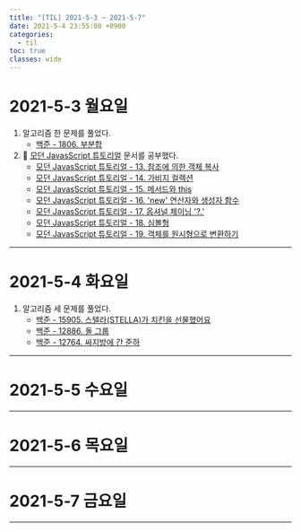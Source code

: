 ```yaml
---
title: "[TIL] 2021-5-3 ~ 2021-5-7"
date: 2021-5-4 23:55:00 +0900
categories:
  - til
toc: true
classes: wide
---
```


# 2021-5-3 월요일

1. 알고리즘 한 문제를 풀었다.
    - [백준 - 1806. 부분합](http://ddb8036631.github.io/boj/백준_1806_부분합)
2. 📕 [모던 JavasScript 튜토리얼](https://ko.javascript.info) 문서를 공부했다.
    - [모던 JavasScript 튜토리얼 - 13. 참조에 의한 객체 복사](http://ddb8036631.github.io/modernjavascripttutorial/모던-JavaScript-튜토리얼_13.-참조에-의한-객체-복사)
    - [모던 JavasScript 튜토리얼 - 14. 가비지 컬렉션](http://ddb8036631.github.io/modernjavascripttutorial/모던-JavaScript-튜토리얼_14.-가비지-컬렉션)
    - [모던 JavasScript 튜토리얼 - 15. 메서드와 this](http://ddb8036631.github.io/modernjavascripttutorial/모던-JavaScript-튜토리얼_15.-메서드와-this)
    - [모던 JavasScript 튜토리얼 - 16. 'new' 연산자와 생성자 함수](http://ddb8036631.github.io/modernjavascripttutorial/모던-JavaScript-튜토리얼_16.-'new'-연산자와-생성자-함수)
    - [모던 JavasScript 튜토리얼 - 17. 옵셔널 체이닝 '?.'](http://ddb8036631.github.io/modernjavascripttutorial/모던-JavaScript-튜토리얼_17.-옵셔널-체이닝-'-.')
    - [모던 JavasScript 튜토리얼 - 18. 심볼형](http://ddb8036631.github.io/modernjavascripttutorial/모던-JavaScript-튜토리얼_18.-심볼형)
    - [모던 JavasScript 튜토리얼 - 19. 객체를 원시형으로 변환하기](http://ddb8036631.github.io/modernjavascripttutorial/모던-JavaScript-튜토리얼_19.-객체를-원시형으로-변환하기)

---

# 2021-5-4 화요일

1. 알고리즘 세 문제를 풀었다.
    - [백준 - 15905. 스텔라(STELLA)가 치킨을 선물했어요](http://ddb8036631.github.io/boj/백준_15905_스텔라(STELLA)가-치킨을-선물했어요)
    - [백준 - 12886. 돌 그룹](http://ddb8036631.github.io/boj/백준_12886_돌-그룹)
    - [백준 - 12764. 싸지방에 간 준하](http://ddb8036631.github.io/boj/백준_12764_싸지방에-간-준하)

---

# 2021-5-5 수요일

---

# 2021-5-6 목요일

---

# 2021-5-7 금요일

---